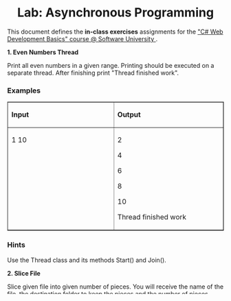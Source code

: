 <h1 align="center">
    Lab: Asynchronous Programming
</h1>
<p>
    This document defines the <strong>in-class exercises</strong> assignments
    for the
    <a href="https://softuni.bg/courses/csharp-web-development-basics">
        "C# Web Development Basics" course @ Software University
    </a>
    .
</p>
<p>
    <strong>1. </strong>
    <strong>Even Numbers Thread</strong>
</p>
<p>
    Print all even numbers in a given range. Printing should be executed on a
    separate thread. After finishing print "Thread finished work".
</p>
<h3>
    Examples
</h3>
<table border="1" cellspacing="0" cellpadding="0" width="0">
    <tbody>
        <tr>
            <td width="339">
                <p>
                    <a name="_Hlk492405192"><strong>Input</strong></a>
                </p>
            </td>
            <td width="340">
                <p>
                    <strong>Output</strong>
                </p>
            </td>
        </tr>
        <tr>
            <td width="339" valign="top">
                <p>
                    1 10
                </p>
            </td>
            <td width="340" valign="top">
                <p>
                    2
                </p>
                <p>
                    4
                </p>
                <p>
                    6
                </p>
                <p>
                    8
                </p>
                <p>
                    10
                </p>
                <p>
                    Thread finished work
                </p>
            </td>
        </tr>
    </tbody>
</table>
<h3>
    Hints
</h3>
<p>
    Use the Thread class and its methods Start() and Join().
</p>
<p>
    <strong>2. </strong>
    <strong>Slice File</strong>
</p>
<p>
    Slice given file into given number of pieces. You will receive the name of
    the file, the destination folder to keep the pieces and the number of
    pieces.
</p>
<p>
    While executing the operation the console interface should stay responsive.
</p>
<h3>
    Examples
</h3>
<table border="0" cellspacing="0" cellpadding="0">
    <tbody>
        <tr>
            <td width="325" valign="top">
            </td>
            <td width="343" valign="top">
            </td>
        </tr>
    </tbody>
</table>
<h3>
    Hints
</h3>
<p>
    Implement the slicing logic
</p>
<p>
    Inside this method check if the destination folder exists and if not –
    create it.
</p>
<p>
    Open FileStream to read the source file and create FileInfo object to keep
    the source file data.
</p>
<p>
    Start processing each new piece by creating its name.
</p>
<p>
    Open new stream to write the piece in the destination folder.
</p>
<p>
    Print a message when the slicing is over.
</p>
<p>
    Write a method that runs a task with the slicing logic.
</p>
<p>
    Read the input and call the method, that runs the task.
</p>
<h2>
    3. Simple Web Server
</h2>
<p>
    Write a simple web server that receives requests from a client. Print the
    request to the console and send a message to the client.
</p>
<h3>
    Examples
</h3>
<table border="1" cellspacing="0" cellpadding="0" width="0">
    <tbody>
        <tr>
            <td width="234">
                <p>
                    <strong>Input</strong>
                </p>
            </td>
            <td width="476">
                <p>
                    <strong>Output</strong>
                </p>
            </td>
        </tr>
        <tr>
            <td width="234" rowspan="2" valign="top">
            </td>
            <td width="476" valign="top">
            </td>
        </tr>
        <tr>
            <td width="476" valign="top">
            </td>
        </tr>
    </tbody>
</table>
<p>
    Note: Sent data may not be accepted by every browser (cough *chrome*
    cough).
</p>
<h3>
    Hints
</h3>
<p>
    Write a task to connect with the client
</p>
<p>
    Read the request and print it on the console.
</p>
<p>
    Send a greeting to the client.
</p>
<p>
    Close the connection.
</p>
<p>
    Create a TcpListener object a start the connection task.
</p>